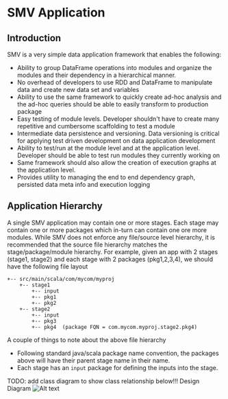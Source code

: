 # SMV Application

## Introduction
SMV is a very simple data application framework that enables the following:

* Ability to group DataFrame operations into modules and organize the modules and their dependency in a hierarchical manner.
* No overhead of developers to use RDD and DataFrame to manipulate data and create new data set and variables
* Ability to use the same framework to quickly create ad-hoc analysis and the ad-hoc queries should be able to easily transform to production package
* Easy testing of module levels. Developer shouldn't have to create many repetitive and cumbersome scaffolding to test a module
* Intermediate data persistence and versioning. Data versioning is critical for applying test driven development on data application development
* Ability to test/run at the module level and at the application level. Developer should be able to test run modules they currently working on
* Same framework should also allow the creation of execution graphs at the application level.
* Provides utility to managing the end to end dependency graph, persisted data meta info and execution logging

## Application Hierarchy
A single SMV application may contain one or more stages.  Each stage may contain one or more packages which in-turn can contain one ore more modules.
While SMV does not enforce any file/source level hierarchy, it is recommended that the source file hierarchy matches the stage/package/module hierarchy.
For example, given an app with 2 stages (stage1, stage2) and each stage with 2 packages (pkg1,2,3,4), we should have the following file layout

```
+-- src/main/scala/com/mycom/myproj
    +-- stage1
        +-- input
        +-- pkg1
        +-- pkg2
    +-- stage2
        +-- input
        +-- pkg3
        +-- pkg4  (package FQN = com.mycom.myproj.stage2.pkg4)
```

A couple of things to note about the above file hierarchy

* Following standard java/scala package name convention, the packages above will have their parent stage name in their name.
* Each stage has an `input` package for defining the inputs into the stage.

TODO: add class diagram to show class relationship below!!!
Design Diagram
![Alt text](https://rawgit.com/TresAmigosSD/SMV/master/docs/appFramework.files/appFramework.svg)

